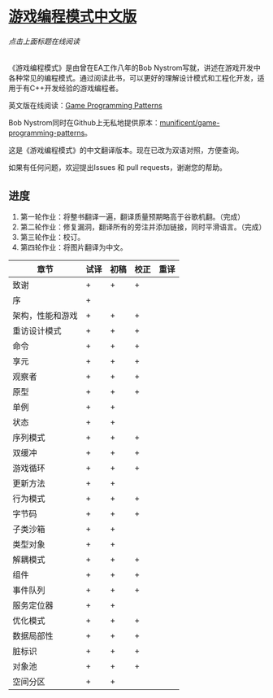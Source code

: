 ﻿# [游戏编程模式中文版](http://tkchushbm.github.io/Game-Programming-Patterns-CN/)
###### 点击上面标题在线阅读

《游戏编程模式》是由曾在EA工作八年的Bob Nystrom写就，讲述在游戏开发中各种常见的编程模式。通过阅读此书，可以更好的理解设计模式和工程化开发，适用于有C++开发经验的游戏编程者。

英文版在线阅读：[Game Programming Patterns](http://gameprogrammingpatterns.com/)

Bob Nystrom同时在Github上无私地提供原本：[munificent/game-programming-patterns](https://github.com/munificent/game-programming-patterns)。

这是《游戏编程模式》的中文翻译版本。现在已改为双语对照，方便查询。

如果有任何问题，欢迎提出Issues 和 pull requests，谢谢您的帮助。

## 进度

1. 第一轮作业：将整书翻译一遍，翻译质量预期略高于谷歌机翻。（完成）
2. 第二轮作业：修复漏洞，翻译所有的旁注并添加链接，同时平滑语言。（完成）
3. 第三轮作业：校订。
4. 第四轮作业：将图片翻译为中文。

|章节|试译|初稿|校正|重译|
|----|----|----|----|----|
| 致谢 | + | + | + | |
| 序 | + | | | |
| 架构，性能和游戏 | + | + | + | |
| 重访设计模式 | + | + | + | |
| 命令 | + | + | + | |
| 享元 | + | + | + | |
| 观察者 | + | + | + | |
| 原型 | + | + | + | |
| 单例 | + | + | | |
| 状态 | + | + | | |
| 序列模式 | + | + | + | |
| 双缓冲 | + | + | + | |
| 游戏循环 | + | + | + | |
| 更新方法 | + | + | | |
| 行为模式 | + | + | + | |
| 字节码 | + | + | + | |
| 子类沙箱 | + | + | | |
| 类型对象 | + | + | | |
| 解耦模式 | + | + | + | |
| 组件 | + | + | + | |
| 事件队列 | + | + | + | |
| 服务定位器 | + | + | | |
| 优化模式 | + | + | + | |
| 数据局部性 | + | + | + | |
| 脏标识 | + | + | + | |
| 对象池 | + | + | + | |
| 空间分区 | + | + | | | |

